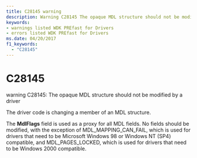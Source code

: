 ```yaml
---
title: C28145 warning
description: Warning C28145 The opaque MDL structure should not be modified by a driver.
keywords:
- warnings listed WDK PREfast for Drivers
- errors listed WDK PREfast for Drivers
ms.date: 04/20/2017
f1_keywords: 
  - "C28145"
---
```


# C28145


warning C28145: The opaque MDL structure should not be modified by a driver

The driver code is changing a member of an MDL structure.

The **MdlFlags** field is used as a proxy for all MDL fields. No fields should be modified, with the exception of MDL\_MAPPING\_CAN\_FAIL, which is used for drivers that need to be Microsoft Windows 98 or Windows NT (SP4) compatible, and MDL\_PAGES\_LOCKED, which is used for drivers that need to be Windows 2000 compatible.

 

 





